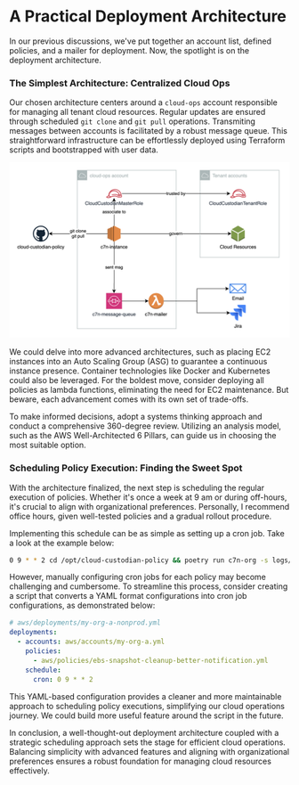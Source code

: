 # A Practical Deployment Architecture

In our previous discussions, we've put together an account list, defined policies, and a mailer for deployment. Now, the spotlight is on the deployment architecture.

### The Simplest Architecture: Centralized Cloud Ops

Our chosen architecture centers around a `cloud-ops` account responsible for managing all tenant cloud resources. Regular updates are ensured through scheduled `git clone` and `git pull` operations. Transmiting messages between accounts is facilitated by a robust message queue. This straightforward infrastructure can be effortlessly deployed using Terraform scripts and bootstrapped with user data.

<img src="../images/journey/c7n-deployment.png" width="700px">

We could delve into more advanced architectures, such as placing EC2 instances into an Auto Scaling Group (ASG) to guarantee a continuous instance presence. Container technologies like Docker and Kubernetes could also be leveraged. For the boldest move, consider deploying all policies as lambda functions, eliminating the need for EC2 maintenance. But beware, each advancement comes with its own set of trade-offs.

To make informed decisions, adopt a systems thinking approach and conduct a comprehensive 360-degree review. Utilizing an analysis model, such as the AWS Well-Architected 6 Pillars, can guide us in choosing the most suitable option.

### Scheduling Policy Execution: Finding the Sweet Spot

With the architecture finalized, the next step is scheduling the regular execution of policies. Whether it's once a week at 9 am or during off-hours, it's crucial to align with organizational preferences. Personally, I recommend office hours, given well-tested policies and a gradual rollout procedure.

Implementing this schedule can be as simple as setting up a cron job. Take a look at the example below:

```bash
0 9 * * 2 cd /opt/cloud-custodian-policy && poetry run c7n-org -s logs/aws -c aws/accounts/my-org-a.yml -u aws/policies/ebs-snapshot-cleanup-better-notification.yml
```

However, manually configuring cron jobs for each policy may become challenging and cumbersome. To streamline this process, consider creating a script that converts a YAML format configurations into cron job configurations, as demonstrated below:

```yaml
# aws/deployments/my-org-a-nonprod.yml
deployments:
  - accounts: aws/accounts/my-org-a.yml
    policies:
      - aws/policies/ebs-snapshot-cleanup-better-notification.yml
    schedule:
      cron: 0 9 * * 2
```

This YAML-based configuration provides a cleaner and more maintainable approach to scheduling policy executions, simplifying our cloud operations journey. We could build more useful feature around the script in the future.

In conclusion, a well-thought-out deployment architecture coupled with a strategic scheduling approach sets the stage for efficient cloud operations. Balancing simplicity with advanced features and aligning with organizational preferences ensures a robust foundation for managing cloud resources effectively.

